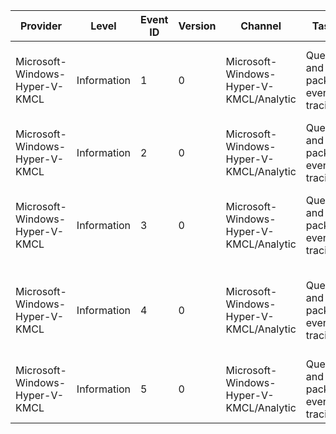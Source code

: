 Provider                        |  Level        |  Event ID  |  Version  |  Channel                                  |  Task                             |  Opcode                                                    |  Keyword                                   |  Message
--------------------------------|---------------|------------|-----------|-------------------------------------------|-----------------------------------|------------------------------------------------------------|--------------------------------------------|-------------------------------------
Microsoft-Windows-Hyper-V-KMCL  |  Information  |  1         |  0        |  Microsoft-Windows-Hyper-V-KMCL/Analytic  |  Queue and packet event tracing.  |  Fetch a single packet from the ring buffer.               |  Normal receive events                     |  Fetching a packet from vmbus.
Microsoft-Windows-Hyper-V-KMCL  |  Information  |  2         |  0        |  Microsoft-Windows-Hyper-V-KMCL/Analytic  |  Queue and packet event tracing.  |  Putting a packet to the ring buffer.                      |  Normal send or fetch packets              |  Sending a packet to vmbus.
Microsoft-Windows-Hyper-V-KMCL  |  Information  |  3         |  0        |  Microsoft-Windows-Hyper-V-KMCL/Analytic  |  Queue and packet event tracing.  |  Finish fetching packets from the ring buffer.             |  Normal receive events                     |  Finish fetching packets from vmbus.
Microsoft-Windows-Hyper-V-KMCL  |  Information  |  4         |  0        |  Microsoft-Windows-Hyper-V-KMCL/Analytic  |  Queue and packet event tracing.  |  No more packets can be fetched because the quota is met.  |  Events indicating potential perf issues.  |  Incoming packet quota is hit.
Microsoft-Windows-Hyper-V-KMCL  |  Information  |  5         |  0        |  Microsoft-Windows-Hyper-V-KMCL/Analytic  |  Queue and packet event tracing.  |  DPC cycle limit is exceeded.                              |  Events indicating potential perf issues.  |  DPC cycle limit is hit.